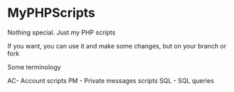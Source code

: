 # MyPHPScripts
Nothing special. Just my PHP scripts

If you want, you can use it and make some changes, but on your branch  or fork

Some terminology

AC- Account scripts
PM - Private messages scripts
SQL - SQL queries
